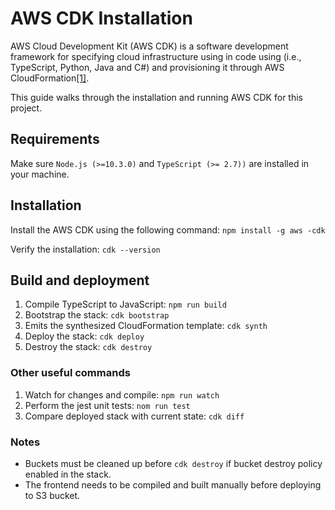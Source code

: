 # AWS CDK Installation
 
 AWS Cloud Development Kit (AWS CDK) is a software development framework for specifying cloud infrastructure using in code using (i.e., TypeScript, Python, Java and C#) and provisioning it through AWS CloudFormation[[1]](https://docs.aws.amazon.com/cdk/latest/guide/home.html).
 
 This guide walks through the installation and running AWS CDK for this project. 
 
 ## Requirements
 Make sure ``Node.js (>=10.3.0)`` and ``TypeScript (>= 2.7))`` are installed in your machine.
 
 ## Installation
 Install the AWS CDK using the following command: ``npm install -g aws -cdk`` 
 
 
 Verify the installation: ``cdk --version``
 
 ## Build and deployment
 1. Compile TypeScript to JavaScript: ``npm run build``
 2. Bootstrap the stack: ``cdk bootstrap``
 3. Emits the synthesized CloudFormation template: ``cdk synth``
 4. Deploy the stack: ``cdk deploy``
 5. Destroy the stack: ``cdk destroy``
 
 ### Other useful commands
 1. Watch for changes and compile: ``npm run watch``
 2. Perform the jest unit tests: ``nom run test``
 3. Compare deployed stack with current state: ``cdk diff``
 
 ### Notes
 * Buckets must be cleaned up before ```cdk destroy``` if bucket destroy policy enabled in the stack.
 * The frontend needs to be compiled and built manually before deploying to S3 bucket.
 


